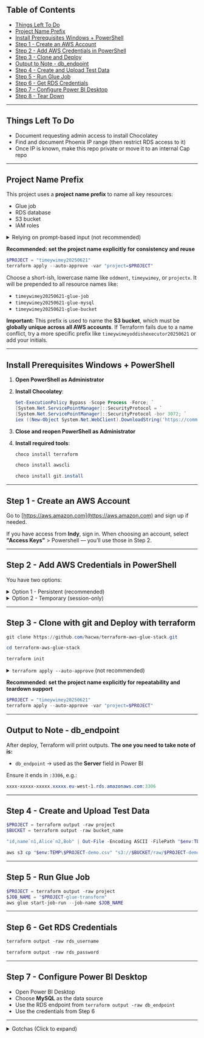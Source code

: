 ## Table of Contents

- [Things Left To Do](#things-left-to-do)
- [Project Name Prefix](#project-name-prefix)
- [Install Prerequisites Windows + PowerShell](#install-prerequisites-windows--powershell)
- [Step 1 - Create an AWS Account](#step-1---create-an-aws-account)
- [Step 2 - Add AWS Credentials in PowerShell](#step-2---add-aws-credentials-in-powershell)
- [Step 3 - Clone and Deploy](#step-3---clone-and-deploy)
- [Output to Note - db_endpoint](#output-to-note---db_endpoint)
- [Step 4 - Create and Upload Test Data](#step-4---create-and-upload-test-data)
- [Step 5 - Run Glue Job](#step-5---run-glue-job)
- [Step 6 - Get RDS Credentials](#step-6---get-rds-credentials)
- [Step 7 - Configure Power BI Desktop](#step-7---configure-power-bi-desktop)
- [Step 8 - Tear Down](#step-8---tear-down)

---

## Things Left To Do

- Document requesting admin access to install Chocolatey
- Find and document Phoenix IP range (then restrict RDS access to it)
- Once IP is known, make this repo private or move it to an internal Cap repo

---

## Project Name Prefix

This project uses a **project name prefix** to name all key resources:

- Glue job
- RDS database
- S3 bucket
- IAM roles


<details>
<summary>Relying on prompt-based input (not recommended)</summary>

If you don’t specify the variable, Terraform will prompt you for it at apply time:

```powershell
terraform apply --auto-approve
```

This works, but makes automation and `destroy` less predictable.
</details>

**Recommended: set the project name explicitly for consistency and reuse**

```powershell
$PROJECT = "timeywimey20250621"
terraform apply --auto-approve -var "project=$PROJECT"
```

 Choose a short-ish, lowercase name like `oddment`, `timeywimey`, or `projectx`.
It will be prepended to all resource names like:

- `timeywimey20250621-glue-job`
- `timeywimey20250621-glue-mysql`
- `timeywimey20250621-glue-bucket`

**Important:**
This prefix is used to name the **S3 bucket**, which must be **globally unique across all AWS accounts**.
If Terraform fails due to a name conflict, try a more specific prefix like `timeywimeyoddishexecutor20250621` or add your initials.

---

## Install Prerequisites Windows + PowerShell

1. **Open PowerShell as Administrator**

2. **Install Chocolatey**:

    ```powershell
    Set-ExecutionPolicy Bypass -Scope Process -Force; `
    [System.Net.ServicePointManager]::SecurityProtocol = `
    [System.Net.ServicePointManager]::SecurityProtocol -bor 3072; `
    iex ((New-Object System.Net.WebClient).DownloadString('https://community.chocolatey.org/install.ps1'))
    ```

3. **Close and reopen PowerShell as Administrator**

4. **Install required tools**:

    ```powershell
    choco install terraform
    ```

    ```powershell
    choco install awscli
    ```

    ```powershell
    choco install git.install
    ```

---

## Step 1 - Create an AWS Account

Go to [https://aws.amazon.com](https://aws.amazon.com) and sign up if needed.

If you have access from **Indy**, sign in.
When choosing an account, select **"Access Keys"**  > Powershell — you’ll use those in Step 2.

---

## Step 2 - Add AWS Credentials in PowerShell

You have two options:

<details>
<summary>Option 1 - Persistent (recommended)</summary>

1. Create or edit this file:
   `C:\Users\<YourUsername>\.aws\credentials`

2. Add:

    ```
    [default]
    aws_access_key_id = YOUR_ACCESS_KEY_ID
    aws_secret_access_key = YOUR_SECRET_ACCESS_KEY
    ```

3. Set default region:

    ```powershell
    aws configure set region eu-west-1
    ```

</details>

<details>
<summary>Option 2 - Temporary (session-only)</summary>

Use these only for short-lived or one-off sessions:

```powershell
$env:AWS_ACCESS_KEY_ID = "YOUR_ACCESS_KEY_ID"
$env:AWS_SECRET_ACCESS_KEY = "YOUR_SECRET_ACCESS_KEY"
$env:AWS_DEFAULT_REGION = "eu-west-1"
```

These values will be lost when you close the PowerShell session.
</details>

---

## Step 3 - Clone with git and Deploy with terraform

```powershell
git clone https://github.com/hacwa/terraform-aws-glue-stack.git
```

```powershell
cd terraform-aws-glue-stack
```

```powershell
terraform init
```

<details>
<summary> <code>terraform apply --auto-approve</code> (not recommended)</summary>

This will prompt for the `project` name interactively.
Only use this if you're testing manually and don’t need repeatability.

```powershell
terraform apply --auto-approve
```

</details>

 **Recommended: set the project name explicitly for repeatability and teardown support**

```powershell
$PROJECT = "timeywimey20250621"
terraform apply --auto-approve -var "project=$PROJECT"
```

---

## Output to Note - db_endpoint

After deploy, Terraform will print outputs.
**The one you need to take note of is:**

- `db_endpoint` → used as the **Server** field in Power BI

Ensure it ends in `:3306`, e.g.:

```powershell
xxxx-xxxxx-xxxxx.xxxxx.eu-west-1.rds.amazonaws.com:3306
```

---

## Step 4 - Create and Upload Test Data

```powershell
$PROJECT = terraform output -raw project
$BUCKET = terraform output -raw bucket_name
```

```powershell
"id,name`n1,Alice`n2,Bob" | Out-File -Encoding ASCII -FilePath "$env:TEMP\$PROJECT-demo.csv"
```

```powershell
aws s3 cp "$env:TEMP\$PROJECT-demo.csv" "s3://$BUCKET/raw/$PROJECT-demo.csv"
```

---

## Step 5 - Run Glue Job

```powershell
$PROJECT = terraform output -raw project
$JOB_NAME = "$PROJECT-glue-transform"
aws glue start-job-run --job-name $JOB_NAME
```

---

## Step 6 - Get RDS Credentials

```powershell
terraform output -raw rds_username
```

```powershell
terraform output -raw rds_password
```

---

## Step 7 - Configure Power BI Desktop

- Open Power BI Desktop
- Choose **MySQL** as the data source
- Use the RDS endpoint from `terraform output -raw db_endpoint`
- Use the credentials from Step 6

---

<details>
<summary>Gotchas (Click to expand)</summary>

Troubleshooting section and how to identify / resolve

---

<details>
<summary>Glue (Click to expand)</summary>

<details>
<summary>Problem: No Glue jobs found or start-job-run fails</summary>

```powershell
$PROJECT = terraform output -raw project
$JOB_NAME = "$PROJECT-glue-transform"
aws glue start-job-run --job-name $JOB_NAME
```

May return:

```text
An error occurred (EntityNotFoundException) when calling the StartJobRun operation: Failed to start job run due to missing metadata.
```

Or listing jobs might show:

```powershell
aws glue list-jobs
```

```json
{
  "JobNames": []
}
```

</details>

---

<details>
<summary>Fix: If you set the credentials in the session instead of in the config, set the AWS region is set in your session</summary>

```powershell
$env:AWS_DEFAULT_REGION = "eu-west-1"
```

Then re-check:

```powershell
aws glue list-jobs
```

</details>

---

<details>
<summary>Example: Failing session (region not set)</summary>

```powershell
aws glue list-jobs
```

```json
{
  "JobNames": []
}
```

</details>

---

<details>
<summary>Example: Working session (region set)</summary>

```powershell
$env:AWS_DEFAULT_REGION = "eu-west-1"
aws glue list-jobs
```

```json
{
  "JobNames": [
    "timeywimey20250621-glue-transform"
  ]
}
```

Start the job:

```powershell
$PROJECT = "timeywimey20250621"
$JOB_NAME = "$PROJECT-glue-transform"
aws glue start-job-run --job-name $JOB_NAME
```

```json
{
  "JobRunId": "jr_4cfec1edf8aae74472e4ed5b57c11fe9bdb4f80dbf3d0f9857ee66e6860ccb91"
}
```

</details>

</details>

</details>
